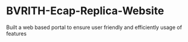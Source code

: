 # BVRITH-Ecap-Replica-Website
Built a web based portal to ensure user friendly and efficiently usage of features
